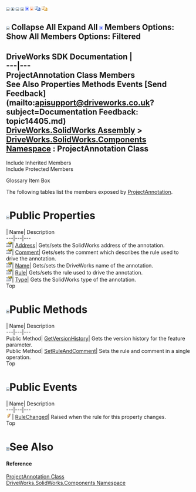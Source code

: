![](dotnetimages/collapse.gif) ![](dotnetimages/expand.gif) ![](dotnetimages/collapse.gif) ![](dotnetimages/expand.gif) ![](dotnetimages/drpdown.gif) ![](dotnetimages/drpdown_orange.gif) ![](dotnetimages/copycode.gif) ![](dotnetimages/copycodeHighlight.gif)

![](dotnetimages/collapse.gif) Collapse All Expand All ![](dotnetimages/drpdown.gif) Members Options: Show All  Members Options: Filtered   
---  
DriveWorks SDK Documentation  |   
---|---  
ProjectAnnotation Class Members   
See Also Properties Methods Events [Send Feedback](mailto:apisupport@driveworks.co.uk?subject=Documentation Feedback: topic14405.md)  
[DriveWorks.SolidWorks Assembly](topic13342.md) > [DriveWorks.SolidWorks.Components Namespace](topic13925.md) : ProjectAnnotation Class  
---  
  
Include Inherited Members    
Include Protected Members  


Glossary Item Box

The following tables list the members exposed by [ProjectAnnotation](topic14405.md).

# ![](dotnetimages/collapse.gif)Public Properties

| Name| Description  
---|---|---  
![Public Property](dotnetimages/publicProperty.gif)| [Address](topic14413.md)| Gets/sets the SolidWorks address of the annotation.   
![Public Property](dotnetimages/publicProperty.gif)| [Comment](topic14414.md)| Gets/sets the comment which describes the rule used to drive the annotation.   
![Public Property](dotnetimages/publicProperty.gif)| [Name](topic14415.md)| Gets/sets the DriveWorks name of the annotation.   
![Public Property](dotnetimages/publicProperty.gif)| [Rule](topic14416.md)| Gets/sets the rule used to drive the annotation.   
![Public Property](dotnetimages/publicProperty.gif)| [Type](topic14417.md)| Gets the SolidWorks type of the annotation.   
Top

# ![](dotnetimages/collapse.gif)Public Methods

| Name| Description  
---|---|---  
Public Method| [GetVersionHistory](topic14411.md)| Gets the version history for the feature parameter.   
Public Method| [SetRuleAndComment](topic14412.md)| Sets the rule and comment in a single operation.   
Top

# ![](dotnetimages/collapse.gif)Public Events

| Name| Description  
---|---|---  
![Public Event](dotnetimages/publicEvent.gif)| [RuleChanged](topic14418.md)| Raised when the rule for this property changes.   
Top

# ![](dotnetimages/collapse.gif)See Also

#### Reference

[ProjectAnnotation Class](topic14405.md)   
[DriveWorks.SolidWorks.Components Namespace](topic13925.md)


